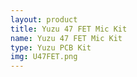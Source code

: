 ```yaml
---
layout: product
title: Yuzu 47 FET Mic Kit
name: Yuzu 47 FET Mic Kit
type: Yuzu PCB Kit
img: U47FET.png
---
```

